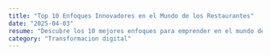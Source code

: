 ```yaml
---
title: "Top 10 Enfoques Innovadores en el Mundo de los Restaurantes"
date: "2025-04-03"
resume: "Descubre los 10 mejores enfoques para emprender en el mundo de los restaurantes, abarcando desde comida rápida y food trucks hasta franquicias y propuestas temáticas que marcan tendencias en el sector."
category: "Transformacion digital"
---
```


